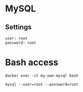 # MySQL

## Settings
``` 
user: root
password: root
```

# Bash access
``` 
docker exec -it my-own-mysql bash

mysql --user=root --password=root
```